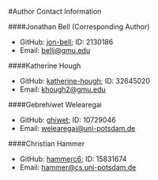 #Author Contact Information

####Jonathan Bell (Corresponding Author)
* GitHub: [jon-bell](https://github.com/jon-bell); ID: 2130186
* Email: [bellj@gmu.edu](mailto:bellj@gmu.edu)

####Katherine Hough
* GitHub: [katherine-hough](https://github.com/katherine-hough); ID: 32645020
* Email: [khough2@gmu.edu](mailto:khough2@gmu.edu)

####Gebrehiwet Welearegai
* GitHub: [ghiwet](https://github.com/ghiwet); ID: 10729046
* Email: [welearegai@uni-potsdam.de](mailto:welearegai@uni-potsdam.de)

####Christian Hammer
* GitHub: [hammerc6](https://github.com/hammerc6); ID: 15831674
* Email: [hammer@cs.uni-potsdam.de](mailto:hammer@cs.uni-potsdam.de)